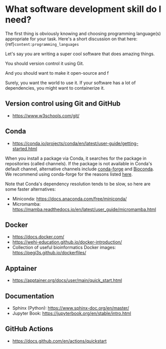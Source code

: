 # What software development skill do I need?
The first thing is obviously knowing and choosing programming language(s) appropriate for your task.
Here's a short discussion on that here: {ref}`content:programming_languages`

Let's say you are writing a super cool software that does amazing things.

You should version control it using Git.

And you should want to make it open-source and f


Surely, you want the world to use it. If your software has a lot of dependencies, you might want to containerize it.



## Version control using Git and GitHub
- https://www.w3schools.com/git/

## Conda
- https://conda.io/projects/conda/en/latest/user-guide/getting-started.html

When you install a package via Conda, it searches for the package in repositories (called channels). If the package is not available in Conda's default channel, alternative channels include [conda-forge](https://conda-forge.org/) and [Bioconda](https://bioconda.github.io/). We recommend using conda-forge for the reasons listed [here](https://conda-forge.org/docs/user/introduction/#why-conda-forge).

Note that Conda's dependency resolution tends to be slow, so here are some faster alternatives:
- Miniconda: https://docs.anaconda.com/free/miniconda/ 
- Micromamba: https://mamba.readthedocs.io/en/latest/user_guide/micromamba.html

## Docker
- https://docs.docker.com/
- https://wehi-education.github.io/docker-introduction/
- Collection of useful bioinformatics Docker images: https://pegi3s.github.io/dockerfiles/

## Apptainer
- https://apptainer.org/docs/user/main/quick_start.html

## Documentation
- Sphinx (Python): https://www.sphinx-doc.org/en/master/
- Jupyter Book: https://jupyterbook.org/en/stable/intro.html

## GitHub Actions
- https://docs.github.com/en/actions/quickstart
